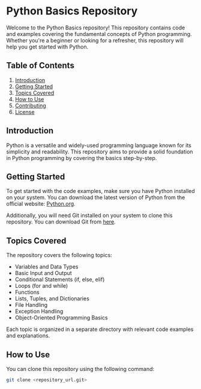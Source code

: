 # Python Basics Repository

Welcome to the Python Basics repository! This repository contains code and examples covering the fundamental concepts of Python programming. Whether you're a beginner or looking for a refresher, this repository will help you get started with Python.

## Table of Contents

1. [Introduction](#introduction)
2. [Getting Started](#getting-started)
3. [Topics Covered](#topics-covered)
4. [How to Use](#how-to-use)
5. [Contributing](#contributing)
6. [License](#license)

## Introduction

Python is a versatile and widely-used programming language known for its simplicity and readability. This repository aims to provide a solid foundation in Python programming by covering the basics step-by-step.

## Getting Started

To get started with the code examples, make sure you have Python installed on your system. You can download the latest version of Python from the official website: [Python.org](https://www.python.org/).

Additionally, you will need Git installed on your system to clone this repository. You can download Git from [here](https://git-scm.com/).

## Topics Covered

The repository covers the following topics:

- Variables and Data Types
- Basic Input and Output
- Conditional Statements (if, else, elif)
- Loops (for and while)
- Functions
- Lists, Tuples, and Dictionaries
- File Handling
- Exception Handling
- Object-Oriented Programming Basics

Each topic is organized in a separate directory with relevant code examples and explanations.

## How to Use

You can clone this repository using the following command:

```bash
git clone <repository_url.git>
